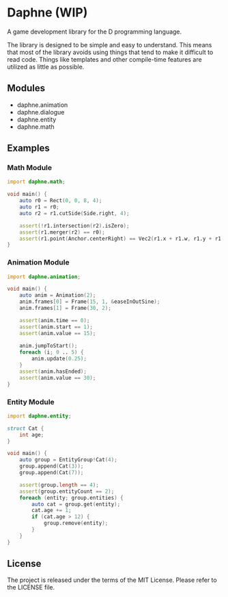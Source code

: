 # Daphne (WIP)

A game development library for the D programming language.

The library is designed to be simple and easy to understand.
This means that most of the library avoids using things that tend to make it difficult to read code.
Things like templates and other compile-time features are utilized as little as possible.

## Modules

* daphne.animation
* daphne.dialogue
* daphne.entity
* daphne.math

## Examples

### Math Module

```d
import daphne.math;

void main() {
    auto r0 = Rect(0, 0, 8, 4);
    auto r1 = r0;
    auto r2 = r1.cutSide(Side.right, 4);

    assert(!r1.intersection(r2).isZero);
    assert(r1.merger(r2) == r0);
    assert(r1.point(Anchor.centerRight) == Vec2(r1.x + r1.w, r1.y + r1.h / 2));
}
```

### Animation Module

```d
import daphne.animation;

void main() {
    auto anim = Animation(2);
    anim.frames[0] = Frame(15, 1, &easeInOutSine);
    anim.frames[1] = Frame(30, 2);

    assert(anim.time == 0);
    assert(anim.start == 1);
    assert(anim.value == 15);
    
    anim.jumpToStart();
    foreach (i; 0 .. 5) {
        anim.update(0.25);
    }
    assert(anim.hasEnded);
    assert(anim.value == 30);
}
```

### Entity Module

```d
import daphne.entity;

struct Cat {
    int age;
}

void main() {
    auto group = EntityGroup!Cat(4);
    group.append(Cat(3));
    group.append(Cat(7));

    assert(group.length == 4);
    assert(group.entityCount == 2);
    foreach (entity; group.entities) {
        auto cat = group.get(entity);
        cat.age += 1;
        if (cat.age > 12) {
            group.remove(entity);
        }
    }
}
```

## License

The project is released under the terms of the MIT License.
Please refer to the LICENSE file.
